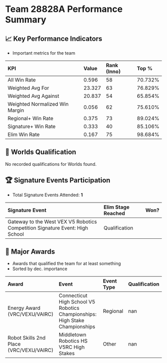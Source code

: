 # Team 28828A Performance Summary

## 📈 Key Performance Indicators
- Important metrics for the team

| KPI | Value | Rank (Inno) | Top % |
|:---|:-----|:----|:-----|
| All Win Rate | 0.596 | 58 | 70.732% |
| Weighted Avg For | 23.327 | 63 | 76.829% |
| Weighted Avg Against | 20.837 | 54 | 65.854% |
| Weighted Normalized Win Margin | 0.056 | 62 | 75.610% |
| Regional+ Win Rate | 0.375 | 73 | 89.024% |
| Signature+ Win Rate | 0.333 | 40 | 85.106% |
| Elim Win Rate | 0.167 | 75 | 98.684% |


## 🎯 Worlds Qualification
No recorded qualifications for Worlds found.

## 🏆 Signature Events Participation
- Total Signature Events Attended: **1**

| Signature Event | Elim Stage Reached | Won? |
|:----------------|:-------------------|:----|
| Gateway to the West VEX V5 Robotics Competition Signature Event: High School | Qualification |  |


## 🥇 Major Awards
- Awards that qualified the team for at least something
- Sorted by dec. importance

| Award | Event | Event Type | Qualification |
|:------|:------|:-----------|:--------------|
| Energy Award (VRC/VEXU/VAIRC) | Connecticut High School V5 Robotics Championships: High Stake Championships | Regional | nan |
| Robot Skills 2nd Place (VRC/VEXU/VAIRC) | Middletown Robotics HS V5RC High Stakes | Other | nan |

